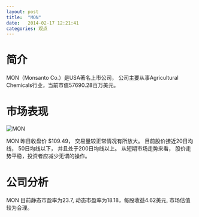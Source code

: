 ```yaml
---
layout: post
title:  "MON"
date:   2014-02-17 12:21:41
categories: 观点
---
```


# 简介
MON（Monsanto Co.）是USA著名上市公司，
公司主要从事Agricultural Chemicals行业，当前市值57690.28百万美元。

# 市场表现

![MON](http://finviz.com/chart.ashx?t=MON&ty=c&ta=1&p=d&s=l)

MON 昨日收盘价 $109.49，
交易量较正常情况有所放大。
目前股价接近20日均线，
50日均线以下，
并且处于200日均线以上。
从短期市场走势来看，
股价走势平稳，投资者应减少无谓的操作。

# 公司分析
MON 目前静态市盈率为23.7, 动态市盈率为18.18，每股收益4.62美元,
市场估值较为合理。
